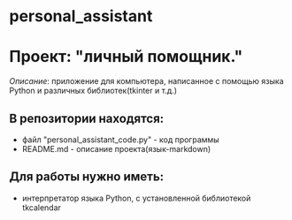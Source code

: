 # personal_assistant

Проект: "личный помощник."
======
*Описание*:  приложение для компьютера, написанное с помощью языка Python и различных библиотек(tkinter и т.д.)  

## В репозитории находятся:
- файл "personal_assistant_code.py" - код программы
- README.md - описание проекта(язык-markdown) 


## Для работы нужно иметь:
- интерпретатор языка Python, с установленной библиотекой tkcalendar
